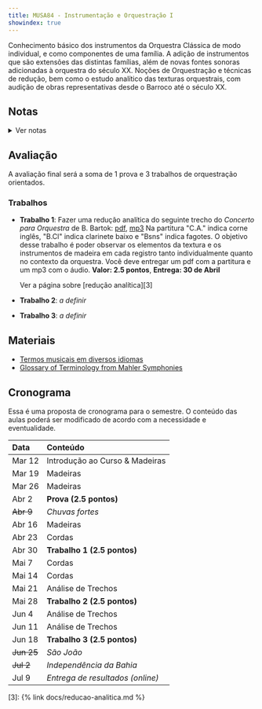 ```yaml
---
title: MUSA84 - Instrumentação e Orquestração I
showindex: true
---
```


Conhecimento básico dos instrumentos da Orquestra Clássica de modo individual, e
como componentes de uma família. A adição de instrumentos que são extensões das
distintas famílias, além de novas fontes sonoras adicionadas à orquestra do
século XX. Noções de Orquestração e técnicas de redução, bem como o estudo
analítico das texturas orquestrais, com audição de obras representativas desde o
Barroco até o século XX.

## Notas

<details>
  <summary>Ver notas</summary>

| Nome                        | Prova | T1 | T2 | T3 | Nota Final |
|:----------------------------|:------|:---|:---|:---|:-----------|
| Daniel Lopes De Oliveira    | 2.5   |    |    |    | =sum       |
| Emyle Magna Santos Barbosa  | 1.8   |    |    |    | =sum       |
| Gianmarco Turina            | 2.5   |    |    |    | =sum       |
| Luciano Jose Salvador Bahia | 2.5   |    |    |    | =sum       |
| Rafael Espinheira Santiago  | 2.2   |    |    |    | =sum       |

</details>

## Avaliação

A avaliação final será a soma de 1 prova e 3 trabalhos de orquestração orientados.

<!-- ### Prova

A prova será composta de conteúdo das primeiras aulas sobre instrumentos de
madeira e terá uma parte de audição onde você deverá identificar as seguintes
obras e compositores(as):

- Mozart - Symphony No. 41 Jupiter, IV Mov. - 1788
- Clara Schumann - Piano Concerto in A minor, Op. 7 (trecho) - 1835
- Rimsky-Korsakov - Suite da Lenda do Tsar Saltan (trecho) - 1901
- Stravinsky - Suite do Pássaro de Fogo - 1919
- Respighi, I Pini di Rome (trecho) - 1924
- Heitor Villa-Lobos - Uirapurú (trecho) - 1934
- Silvestre Revueltas - La Noche de los Mayas, IV - 1939

-->


### Trabalhos

- **Trabalho 1**: Fazer uma redução analítica do seguinte trecho do _Concerto
  para Orquestra_ de B. Bartok: [pdf][1], [mp3][2] Na partitura "C.A." indica
  corne inglês, "B.Cl" indica clarinete baixo e "Bsns" indica fagotes. O
  objetivo desse trabalho é poder observar os elementos da textura e os
  instrumentos de madeira em cada registro tanto individualmente quanto no
  contexto da orquestra. Você deve entregar um pdf com a partitura e um mp3 com
  o áudio. **Valor: 2.5 pontos**, **Entrega: 30 de Abril**

  Ver a página sobre [redução analítica][3]

- **Trabalho 2**: _a definir_
- **Trabalho 3**: _a definir_

## Materiais

- [Termos musicais em diversos idiomas](https://web.library.yale.edu/cataloging/music/instname)
- [Glossary of Terminology from Mahler Symphonies](https://www.orchestralibrary.com/reftables/mahler2gloss.html)

## Cronograma

Essa é uma proposta de cronograma para o semestre. O conteúdo das aulas poderá
ser modificado de acordo com a necessidade e eventualidade.


| Data       | Conteúdo                         |
|:-----------|:---------------------------------|
| Mar 12     | Introdução ao Curso & Madeiras   |
| Mar 19     | Madeiras                         |
| Mar 26     | Madeiras                         |
| Abr 2      | **Prova (2.5 pontos)**           |
| ~~Abr 9~~  | _Chuvas fortes_                  |
| Abr 16     | Madeiras                         |
| Abr 23     | Cordas                           |
| Abr 30     | **Trabalho 1 (2.5 pontos)**      |
| Mai 7      | Cordas                           |
| Mai 14     | Cordas                           |
| Mai 21     | Análise de Trechos               |
| Mai 28     | **Trabalho 2 (2.5 pontos)**      |
| Jun 4      | Análise de Trechos               |
| Jun 11     | Análise de Trechos               |
| Jun 18     | **Trabalho 3 (2.5 pontos)**      |
| ~~Jun 25~~ | _São João_                       |
| ~~Jul 2~~  | _Independência da Bahia_         |
| Jul 9      | _Entrega de resultados (online)_ |


[1]: https://docs.pkroger.com/Bartok%20-%20Concerto%20para%20Orquestra%20-%20Trecho.pdf
[2]: https://docs.pkroger.com/Bartok%20-%20Concerto%20para%20Orquestra%20-%20Trecho.mp3
[3]: {% link docs/reducao-analitica.md %}
